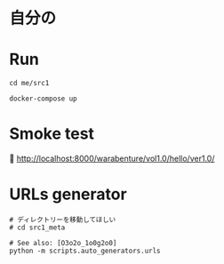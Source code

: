 # 自分の

# Run

```shell
cd me/src1

docker-compose up
```

# Smoke test

📖 [http://localhost:8000/warabenture/vol1.0/hello/ver1.0/](http://localhost:8000/warabenture/vol1.0/hello/ver1.0/)  

# URLs generator

```shell
# ディレクトリーを移動してほしい
# cd src1_meta

# See also: [O3o2o_1o0g2o0]
python -m scripts.auto_generators.urls
```
